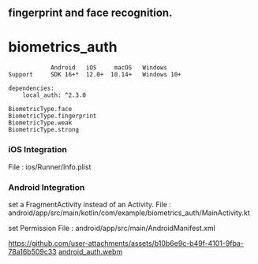 ## fingerprint and  face recognition.
# biometrics_auth

	      		Android	  iOS	  macOS	  Windows
	Support		SDK 16+*  12.0+	 10.14+	  Windows 10+

	dependencies:
 	 	local_auth: ^2.3.0
    
   	BiometricType.face
	BiometricType.fingerprint
	BiometricType.weak
	BiometricType.strong

### iOS Integration
File : ios/Runner/Info.plist

### Android Integration
set  a FragmentActivity instead of an Activity. 
File : android/app/src/main/kotlin/com/example/biometrics_auth/MainActivity.kt

set Permission
File : android/app/src/main/AndroidManifest.xml



https://github.com/user-attachments/assets/b10b6e9c-b49f-4101-9fba-78a16b509c33			[android_auth.webm](https://github.com/user-attachments/assets/17b1bfe3-340e-4b42-b968-60967346a11a)

